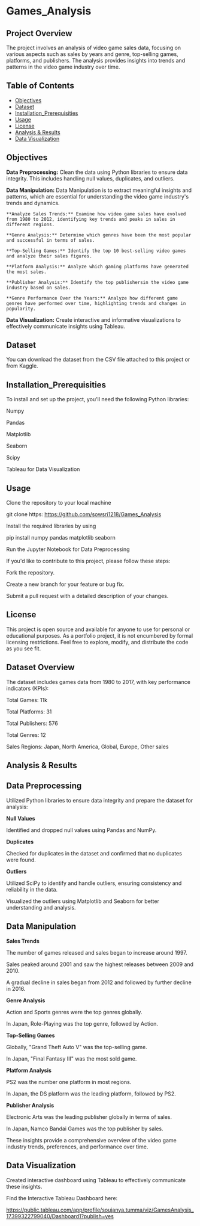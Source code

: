 # Games_Analysis

## **Project Overview**

The project involves an analysis of video game sales data, focusing on various aspects such as sales by years and genre, top-selling games, platforms, and publishers. The analysis provides insights into trends and patterns in the video game industry over time.

## Table of Contents

- [Objectives](#Objectives)
- [Dataset](#Dataset)
- [Installation_Prerequisities](#Installation_Prerequisities)
- [Usage](#Usage)
- [License](#license)
- [Analysis & Results](#Analysis&Results)
- [Data Visualization](#Data_Visualization)

  
## **Objectives**


**Data Preprocessing:** Clean the data using Python libraries to ensure data integrity. This includes handling null values, duplicates, and outliers.

**Data Manipulation:** Data Manipulation is to extract meaningful insights and patterns, which are essential for understanding the video game industry's trends and dynamics.

    **Analyze Sales Trends:** Examine how video game sales have evolved from 1980 to 2012, identifying key trends and peaks in sales in different regions.

    **Genre Analysis:** Determine which genres have been the most popular and successful in terms of sales.

    **Top-Selling Games:** Identify the top 10 best-selling video games and analyze their sales figures.

    **Platform Analysis:** Analyze which gaming platforms have generated the most sales.

    **Publisher Analysis:** Identify the top publishersin the video game industry based on sales.

    **Genre Performance Over the Years:** Analyze how different game genres have performed over time, highlighting trends and changes in popularity.

**Data Visualization:** Create interactive and informative visualizations to effectively communicate insights using Tableau.


## **Dataset**

You can download the dataset from the CSV file attached to this project or from Kaggle.


## **Installation_Prerequisities**

To install and set up the project, you'll need the following Python libraries:

Numpy

Pandas

Matplotlib

Seaborn

Scipy

Tableau for Data Visualization


## **Usage**

Clone the repository to your local machine

git clone https: https://github.com/sowsri1218/Games_Analysis

Install the required libraries by using

pip install numpy pandas matplotlib seaborn

Run the Jupyter Notebook for Data Preprocessing

If you'd like to contribute to this project, please follow these steps:

Fork the repository.

Create a new branch for your feature or bug fix.

Submit a pull request with a detailed description of your changes.

## **License** 

This project is open source and available for anyone to use for personal or educational purposes. As a portfolio project, it is not encumbered by formal licensing restrictions. Feel free to explore, modify, and distribute the code as you see fit.


## **Dataset Overview**

The dataset includes games data from 1980 to 2017, with key performance indicators (KPIs):

Total Games: 11k

Total Platforms: 31

Total Publishers: 576

Total Genres: 12

Sales Regions: Japan, North America, Global, Europe, Other sales


## **Analysis & Results**

## **Data Preprocessing**

Utilized Python libraries to ensure data integrity and prepare the dataset for analysis:

**Null Values**

Identified and dropped null values using Pandas and NumPy.

**Duplicates**

Checked for duplicates in the dataset and confirmed that no duplicates were found.

**Outliers**

Utilized SciPy to identify and handle outliers, ensuring consistency and reliability in the data.

Visualized the outliers using Matplotlib and Seaborn for better understanding and analysis.

## **Data Manipulation**

**Sales Trends**

The number of games released and sales began to increase around 1997.

Sales peaked around 2001 and saw the highest releases between 2009 and 2010.

A gradual decline in sales began from 2012 and followed by further decline in 2016.

**Genre Analysis**

Action and Sports genres were the top genres globally.

In Japan, Role-Playing was the top genre, followed by Action.

**Top-Selling Games**

Globally, "Grand Theft Auto V" was the top-selling game.

In Japan, "Final Fantasy III" was the most sold game.

**Platform Analysis**

PS2 was the number one platform in most regions.

In Japan, the DS platform was the leading platform, followed by PS2.

**Publisher Analysis**

Electronic Arts was the leading publisher globally in terms of sales.

In Japan, Namco Bandai Games was the top publisher by sales.

These insights provide a comprehensive overview of the video game industry trends, preferences, and performance over time.

## **Data Visualization**

Created interactive dashboard using Tableau to effectively communicate these insights.

Find the Interactive Tableau Dashboard here:

https://public.tableau.com/app/profile/soujanya.tumma/viz/GamesAnalysis_17399322799040/Dashboard1?publish=yes

